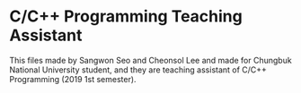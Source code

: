# C/C++ Programming Teaching Assistant

This files made by Sangwon Seo and Cheonsol Lee and made for Chungbuk National University student, and they are teaching assistant of C/C++ Programming (2019 1st semester). 
